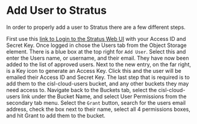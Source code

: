 # Add User to Stratus

In order to properly add a user to Stratus there are a few different steps. 

First use this [link to Login to the Stratus Web UI](https://stratus-admin.ucar.edu:10443/asview) with your Access ID and Secret Key. Once logged in chose the Users tab from the Object Storage element. There is a blue box at the top right for `Add User`. Select this and enter the Users name, or username, and their email. They have now been added to the list of approved users. Next to the new entry, on the far right, is a Key icon to generate an Access Key. Click this and the user will be emailed their Access ID and Secret Key. The last step that is required is to add them to the cisl-cloud-users bucket, and any other buckets they may need access to. Navigate back to the Buckets tab, select the cisl-cloud-users link under the Bucket Name, and select User Permissions from the secondary tab menu. Select the `Grant` button, search for the users email address, check the box next to their name, select all 4 permissions boxes, and hit Grant to add them to the bucket.  
